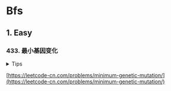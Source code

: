 # Bfs

## 1. Easy

### 433. 最小基因变化

<details>
<summary>Tips</summary>

1. 每次把替换的8*4种可能进行遍历,只要最后能找到就是答案
2. 这样可以保证找到的一定是最短的

</details>

[https://leetcode-cn.com/problems/minimum-genetic-mutation/](https://leetcode-cn.com/problems/minimum-genetic-mutation/)